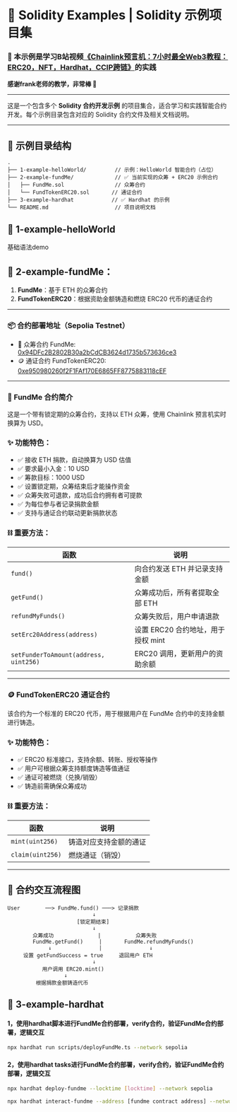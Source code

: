 # 🚀 Solidity Examples | Solidity 示例项目集

### 🎯 本示例是学习B站视频[《Chainlink预言机：7小时最全Web3教程：ERC20，NFT，Hardhat，CCIP跨链》](https://www.bilibili.com/video/BV1RFsfe5Ek5?spm_id_from=333.788.videopod.episodes&vd_source=2898901877132a545a58a989514a76ee)的实践
**感谢frank老师的教学，非常棒  🫶**

----

这是一个包含多个 **Solidity 合约开发示例** 的项目集合，适合学习和实践智能合约开发。每个示例目录包含对应的 Solidity 合约文件及相关文档说明。

---

## 📁 示例目录结构

```text
.
├── 1-example-helloWorld/         // 示例：HelloWorld 智能合约（占位）
├── 2-example-fundMe/             // ✅ 当前实现的众筹 + ERC20 示例合约
│   ├── FundMe.sol                // 众筹合约
│   └── FundTokenERC20.sol       // 通证合约
├── 3-example-hardhat            // ✅ Hardhat 的示例
└── README.md                     // 项目说明文档

```
## 🧩 1-example-helloWorld
基础语法demo


## 🎯 2-example-fundMe：

1. **FundMe**：基于 ETH 的众筹合约
2. **FundTokenERC20**：根据资助金额铸造和燃烧 ERC20 代币的通证合约

---

### 📦 合约部署地址（Sepolia Testnet）

- 🧾 众筹合约 FundMe: [0x94DFc2B2802B30a2bCdCB3624d1735b573636ce3](https://sepolia.etherscan.io/address/0x94DFc2B2802B30a2bCdCB3624d1735b573636ce3)
- 🪙 通证合约 FundTokenERC20: [0xe950980260f2F1FAf170E6865FF8775883118cEF](https://sepolia.etherscan.io/address/0xe950980260f2F1FAf170E6865FF8775883118cEF)

---

### 🧾 FundMe 合约简介

这是一个带有锁定期的众筹合约，支持以 ETH 众筹，使用 Chainlink 预言机实时换算为 USD。

### ✨ 功能特色：

- ✅ 接收 ETH 捐款，自动换算为 USD 估值
- ✅ 要求最小入金：10 USD
- ✅ 筹款目标：1000 USD
- ✅ 设置锁定期，众筹结束后才能操作资金
- ✅ 众筹失败可退款，成功后合约拥有者可提款
- ✅ 为每位参与者记录捐款金额
- ✅ 支持与通证合约联动更新捐款状态

### ⛓️ 重要方法：

| 函数 | 说明 |
|------|------|
| `fund()` | 向合约发送 ETH 并记录支持金额 |
| `getFund()` | 众筹成功后，所有者提取全部 ETH |
| `refundMyFunds()` | 众筹失败后，用户申请退款 |
| `setErc20Address(address)` | 设置 ERC20 合约地址，用于授权 mint |
| `setFunderToAmount(address, uint256)` | ERC20 调用，更新用户的资助余额 |

---

### 🪙 FundTokenERC20 通证合约

该合约为一个标准的 ERC20 代币，用于根据用户在 FundMe 合约中的支持金额进行铸造。

### ✨ 功能特色：

- ✅ ERC20 标准接口，支持余额、转账、授权等操作
- ✅ 用户可根据众筹支持额度铸造等值通证
- ✅ 通证可被燃烧（兑换/销毁）
- ✅ 铸造前需确保众筹成功

### ⛓️ 重要方法：

| 函数 | 说明 |
|------|------|
| `mint(uint256)` | 铸造对应支持金额的通证 |
| `claim(uint256)` | 燃烧通证（销毁） |

---

## 🔄 合约交互流程图

```text
User        ──> FundMe.fund() ───> 记录捐款
                           ↓
                      [锁定期结束]
                           ↓
        众筹成功              |           众筹失败
        FundMe.getFund()     |       FundMe.refundMyFunds()
             ↓               |               ↓
     设置 getFundSuccess = true     退回用户 ETH
                           ↓
           用户调用 ERC20.mint()
                  ↓
         根据捐款金额铸造代币
```

## 🎯 3-example-hardhat
#### 1，使用hardhat脚本进行FundMe合约部署，verify合约，验证FundMe合约部署，逻辑交互

```bash
npx hardhat run scripts/deployFundMe.ts --network sepolia
```

#### 2，使用hardhat tasks进行FundMe合约部署，verify合约，验证FundMe合约部署，逻辑交互

```bash
npx hardhat deploy-fundme --locktime [locktime] --network sepolia
```
```bash
npx hardhat interact-fundme --address [fundme contract address] --network sepolia
```
